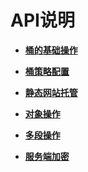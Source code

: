 # API说明<a name="ZH-CN_TOPIC_0105121255"></a>

-   **[桶的基础操作](桶的基础操作.md)**  

-   **[桶策略配置](桶策略配置.md)**  

-   **[静态网站托管](静态网站托管.md)**  

-   **[对象操作](对象操作.md)**  

-   **[多段操作](多段操作.md)**  

-   **[服务端加密](服务端加密.md)**  


